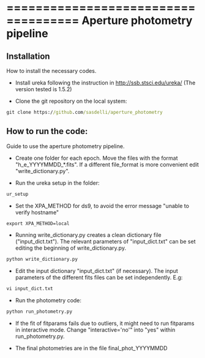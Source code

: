 
====================================
Aperture photometry pipeline
====================================

## Installation

How to install the necessary codes.

* Install ureka following the instruction in http://ssb.stsci.edu/ureka/ (The version tested is 1.5.2)

* Clone the git repository on the local system:

```cmd
git clone https://github.com/sasdelli/aperture_photometry
```

## How to run the code:

Guide to use the aperture photometry pipeline.

* Create one folder for each epoch. Move the files with the format "h_e_YYYYMMDD_*.fits". If a different file_format is more convenient edit "write_dictionary.py".

* Run the ureka setup in the folder:
```cmd
ur_setup
```

* Set the XPA_METHOD for ds9, to avoid the error message "unable to verify hostname"
```cmd
export XPA_METHOD=local
```

* Running write_dictionary.py creates a clean dictionary file ("input_dict.txt"). The relevant parameters of "input_dict.txt" can be set editing the beginning of write_dictionary.py.
```cmd
python write_dictionary.py 
```

* Edit the input dictionary "input_dict.txt" (if necessary). The input parameters of the different fits files can be set independently. E.g:
```cmd
vi input_dict.txt
```

* Run the photometry code:
```cmd
python run_photometry.py
```

* If the fit of fitparams fails due to outliers, it might need to run fitparams in interactive mode. Change "interactive='no'" into "yes" within run_photometry.py.

* The final photometries are in the file final_phot_YYYYMMDD

